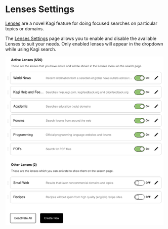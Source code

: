 # Lenses Settings

[Lenses](../features/lenses.md) are a novel Kagi feature for doing focused searches on particular topics or domains.

The [Lenses Settings](https://kagi.com/settings?p=lenses) page allows you to enable and disable the available Lenses to suit your needs.
Only enabled lenses will appear in the dropdown while using Kagi search.

<img src="./media/lenses.png" width="500" alt="Lenses Settings"><br />
